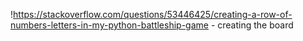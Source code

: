 !https://stackoverflow.com/questions/53446425/creating-a-row-of-numbers-letters-in-my-python-battleship-game - creating the board
